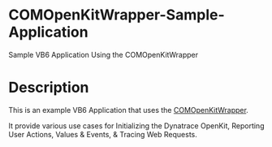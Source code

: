 # COMOpenKitWrapper-Sample-Application
Sample VB6 Application Using the COMOpenKitWrapper
# Description 
This is an example VB6 Application that uses the [COMOpenKitWrapper](https://github.com/damass/COMOpenKitWrapper).

It provide various use cases for Initializing the Dynatrace OpenKit, Reporting User Actions, Values & Events, & Tracing Web Requests. 
